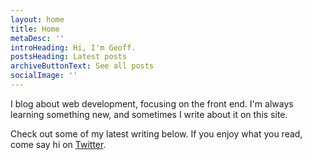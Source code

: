 ```yaml
---
layout: home
title: Home
metaDesc: ''
introHeading: Hi, I'm Geoff.
postsHeading: Latest posts
archiveButtonText: See all posts
socialImage: ''
---
```


I blog about web development, focusing on the front end. I'm always learning something new, and sometimes I write about it on this site.

Check out some of my latest writing below. If you enjoy what you read, come say hi on [Twitter](https://twitter.com/geoffrich_).
